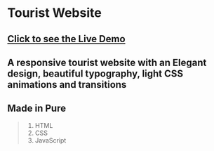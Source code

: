# Tourist Website

## [Click to see the Live Demo](https://rajatverma311201.github.io/Tourist/)

## A responsive tourist website with an Elegant design, beautiful typography, light CSS animations and transitions

## Made in Pure

> 1. HTML
> 2. CSS
> 3. JavaScript

